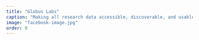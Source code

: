 ```yaml
---
title: "Globus Labs"
caption: "Making all research data accessible, discoverable, and usable"
image: "facebook-image.jpg"
order: 0
---
```

